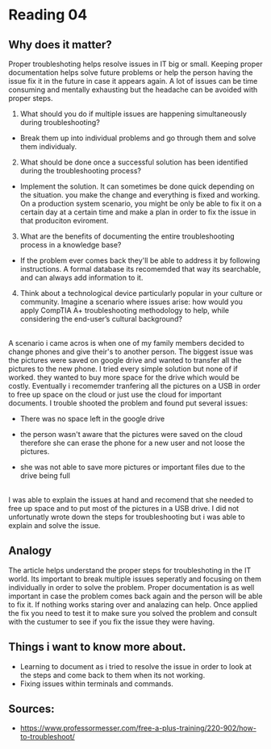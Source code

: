 # Reading 04
## Why does it matter?
Proper troubleshoting helps resolve issues in IT big or small. Keeping proper documentation helps solve future problems or help the person having the issue fix it in the future in case it appears again. A lot of issues can be time consuming and mentally exhausting but the headache can be avoided with proper steps. 

1. What should you do if multiple issues are happening simultaneously during troubleshooting?
- Break them up into individual problems and go through them and solve them individualy.
  
2. What should be done once a successful solution has been identified during the troubleshooting process?
- Implement the solution. It can sometimes be done quick depending on the situation. you make the change and everything is fixed and working. On a production system scenario, you might be only be able to fix it on a certain day at a certain time and make a plan in order to fix the issue in that produciton eviroment.
  
3. What are the benefits of documenting the entire troubleshooting process in a knowledge base?
- If the problem ever comes back they'll be able to address it by following instructions. A formal database its recomemded that way its searchable, and can always add information to it.

4. Think about a technological device particularly popular in your culture or community. Imagine a scenario where issues arise: how would you apply CompTIA A+ troubleshooting methodology to help, while considering the end-user’s cultural background?
<br>
A scenario i came acros is when one of my family members decided to change phones and give their's to another person. The biggest issue was the pictures were  saved on google drive and wanted to transfer all the pictures to the new phone. I tried every simple solution but none of if worked. they wanted to buy more space for the drive which would be costly. Eventually i recomemder tranfering all the pictures on a USB in order to free up space on the cloud or just use the cloud for important documents. I trouble shooted the problem and found put several issues:

* There was no space left in the google drive
  
* the person wasn't aware that the pictures were saved on the cloud therefore she can erase the phone for a new user and not loose the pictures.
  
* she was not able to save more pictures or important files due to the drive being full
<br>
I was able to explain the issues at hand and recomend that she needed to free up space and to put most of the pictures in a USB drive. I did not unfortunatly wrote down the steps for troubleshooting but i was able to explain and solve the issue.

## Analogy
The article helps understand the proper steps for troubleshoting in the IT world. Its important to break multiple issues seperatly and focusing on them individually in order to solve the problem. Proper documentation is as well important in case the problem comes back again and the person will be able to fix it. If nothing works staring over and analazing can help. Once applied the fix you need to test it to make sure you solved the problem and consult with the custumer to see if you fix the issue they were having.
## Things i want to know more about.
- Learning to document as i tried to resolve the issue in order to look at the steps and come back to them when its not working.
- Fixing issues within terminals and commands.
## Sources:
- https://www.professormesser.com/free-a-plus-training/220-902/how-to-troubleshoot/
